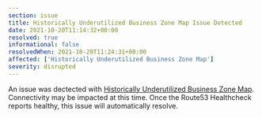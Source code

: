 ```yaml
---
section: issue
title: Historically Underutilized Business Zone Map Issue Detected
date: 2021-10-20T11:14:32+00:00
resolved: true
informational: false
resolvedWhen: 2021-10-20T11:24:31+00:00
affected: ['Historically Underutilized Business Zone Map']
severity: disrupted
---
```

An issue was dectected with [Historically Underutilized Business Zone Map](https://maps.certify.sba.gov).  Connectivity may be impacted at this time.  Once the Route53 Healthcheck reports healthy, this issue will automatically resolve.
